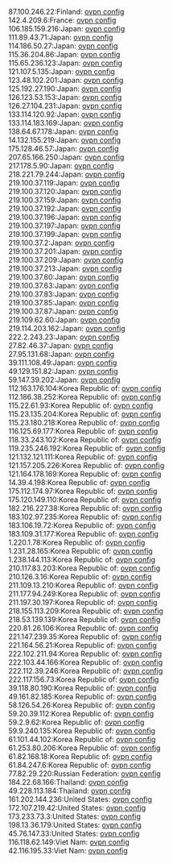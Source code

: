 87.100.246.22:Finland: [ovpn config](vpn/87_100_246_22.ovpn)  
142.4.209.6:France: [ovpn config](vpn/142_4_209_6.ovpn)  
106.185.159.216:Japan: [ovpn config](vpn/106_185_159_216.ovpn)  
111.89.43.71:Japan: [ovpn config](vpn/111_89_43_71.ovpn)  
114.186.50.27:Japan: [ovpn config](vpn/114_186_50_27.ovpn)  
115.36.204.86:Japan: [ovpn config](vpn/115_36_204_86.ovpn)  
115.65.236.123:Japan: [ovpn config](vpn/115_65_236_123.ovpn)  
121.107.5.135:Japan: [ovpn config](vpn/121_107_5_135.ovpn)  
123.48.102.201:Japan: [ovpn config](vpn/123_48_102_201.ovpn)  
125.192.27.190:Japan: [ovpn config](vpn/125_192_27_190.ovpn)  
126.123.53.153:Japan: [ovpn config](vpn/126_123_53_153.ovpn)  
126.27.104.231:Japan: [ovpn config](vpn/126_27_104_231.ovpn)  
133.114.120.92:Japan: [ovpn config](vpn/133_114_120_92.ovpn)  
133.114.183.169:Japan: [ovpn config](vpn/133_114_183_169.ovpn)  
138.64.67.178:Japan: [ovpn config](vpn/138_64_67_178.ovpn)  
14.132.155.219:Japan: [ovpn config](vpn/14_132_155_219.ovpn)  
175.128.46.57:Japan: [ovpn config](vpn/175_128_46_57.ovpn)  
207.65.166.250:Japan: [ovpn config](vpn/207_65_166_250.ovpn)  
217.178.5.90:Japan: [ovpn config](vpn/217_178_5_90.ovpn)  
218.221.79.244:Japan: [ovpn config](vpn/218_221_79_244.ovpn)  
219.100.37.119:Japan: [ovpn config](vpn/219_100_37_119.ovpn)  
219.100.37.120:Japan: [ovpn config](vpn/219_100_37_120.ovpn)  
219.100.37.159:Japan: [ovpn config](vpn/219_100_37_159.ovpn)  
219.100.37.192:Japan: [ovpn config](vpn/219_100_37_192.ovpn)  
219.100.37.196:Japan: [ovpn config](vpn/219_100_37_196.ovpn)  
219.100.37.197:Japan: [ovpn config](vpn/219_100_37_197.ovpn)  
219.100.37.199:Japan: [ovpn config](vpn/219_100_37_199.ovpn)  
219.100.37.2:Japan: [ovpn config](vpn/219_100_37_2.ovpn)  
219.100.37.201:Japan: [ovpn config](vpn/219_100_37_201.ovpn)  
219.100.37.209:Japan: [ovpn config](vpn/219_100_37_209.ovpn)  
219.100.37.213:Japan: [ovpn config](vpn/219_100_37_213.ovpn)  
219.100.37.60:Japan: [ovpn config](vpn/219_100_37_60.ovpn)  
219.100.37.63:Japan: [ovpn config](vpn/219_100_37_63.ovpn)  
219.100.37.83:Japan: [ovpn config](vpn/219_100_37_83.ovpn)  
219.100.37.85:Japan: [ovpn config](vpn/219_100_37_85.ovpn)  
219.100.37.87:Japan: [ovpn config](vpn/219_100_37_87.ovpn)  
219.109.62.60:Japan: [ovpn config](vpn/219_109_62_60.ovpn)  
219.114.203.162:Japan: [ovpn config](vpn/219_114_203_162.ovpn)  
222.2.243.23:Japan: [ovpn config](vpn/222_2_243_23.ovpn)  
27.82.46.37:Japan: [ovpn config](vpn/27_82_46_37.ovpn)  
27.95.131.68:Japan: [ovpn config](vpn/27_95_131_68.ovpn)  
39.111.108.49:Japan: [ovpn config](vpn/39_111_108_49.ovpn)  
49.129.151.82:Japan: [ovpn config](vpn/49_129_151_82.ovpn)  
59.147.39.202:Japan: [ovpn config](vpn/59_147_39_202.ovpn)  
112.163.176.104:Korea Republic of: [ovpn config](vpn/112_163_176_104.ovpn)  
112.186.38.252:Korea Republic of: [ovpn config](vpn/112_186_38_252.ovpn)  
115.22.61.93:Korea Republic of: [ovpn config](vpn/115_22_61_93.ovpn)  
115.23.135.204:Korea Republic of: [ovpn config](vpn/115_23_135_204.ovpn)  
115.23.180.218:Korea Republic of: [ovpn config](vpn/115_23_180_218.ovpn)  
116.125.69.177:Korea Republic of: [ovpn config](vpn/116_125_69_177.ovpn)  
118.33.243.102:Korea Republic of: [ovpn config](vpn/118_33_243_102.ovpn)  
119.235.246.192:Korea Republic of: [ovpn config](vpn/119_235_246_192.ovpn)  
121.132.121.111:Korea Republic of: [ovpn config](vpn/121_132_121_111.ovpn)  
121.157.205.226:Korea Republic of: [ovpn config](vpn/121_157_205_226.ovpn)  
121.164.178.169:Korea Republic of: [ovpn config](vpn/121_164_178_169.ovpn)  
14.39.4.198:Korea Republic of: [ovpn config](vpn/14_39_4_198.ovpn)  
175.112.174.97:Korea Republic of: [ovpn config](vpn/175_112_174_97.ovpn)  
175.120.149.110:Korea Republic of: [ovpn config](vpn/175_120_149_110.ovpn)  
182.216.227.38:Korea Republic of: [ovpn config](vpn/182_216_227_38.ovpn)  
183.102.97.235:Korea Republic of: [ovpn config](vpn/183_102_97_235.ovpn)  
183.106.19.72:Korea Republic of: [ovpn config](vpn/183_106_19_72.ovpn)  
183.109.31.177:Korea Republic of: [ovpn config](vpn/183_109_31_177.ovpn)  
1.220.1.78:Korea Republic of: [ovpn config](vpn/1_220_1_78.ovpn)  
1.231.28.165:Korea Republic of: [ovpn config](vpn/1_231_28_165.ovpn)  
1.238.144.113:Korea Republic of: [ovpn config](vpn/1_238_144_113.ovpn)  
210.117.83.203:Korea Republic of: [ovpn config](vpn/210_117_83_203.ovpn)  
210.126.3.16:Korea Republic of: [ovpn config](vpn/210_126_3_16.ovpn)  
211.109.13.210:Korea Republic of: [ovpn config](vpn/211_109_13_210.ovpn)  
211.177.94.249:Korea Republic of: [ovpn config](vpn/211_177_94_249.ovpn)  
211.197.30.197:Korea Republic of: [ovpn config](vpn/211_197_30_197.ovpn)  
218.155.113.209:Korea Republic of: [ovpn config](vpn/218_155_113_209.ovpn)  
218.53.139.139:Korea Republic of: [ovpn config](vpn/218_53_139_139.ovpn)  
220.81.26.106:Korea Republic of: [ovpn config](vpn/220_81_26_106.ovpn)  
221.147.239.35:Korea Republic of: [ovpn config](vpn/221_147_239_35.ovpn)  
221.164.56.21:Korea Republic of: [ovpn config](vpn/221_164_56_21.ovpn)  
222.102.211.94:Korea Republic of: [ovpn config](vpn/222_102_211_94.ovpn)  
222.103.44.166:Korea Republic of: [ovpn config](vpn/222_103_44_166.ovpn)  
222.112.39.246:Korea Republic of: [ovpn config](vpn/222_112_39_246.ovpn)  
222.117.156.73:Korea Republic of: [ovpn config](vpn/222_117_156_73.ovpn)  
39.118.80.190:Korea Republic of: [ovpn config](vpn/39_118_80_190.ovpn)  
49.161.82.185:Korea Republic of: [ovpn config](vpn/49_161_82_185.ovpn)  
58.126.54.26:Korea Republic of: [ovpn config](vpn/58_126_54_26.ovpn)  
59.20.39.112:Korea Republic of: [ovpn config](vpn/59_20_39_112.ovpn)  
59.2.9.62:Korea Republic of: [ovpn config](vpn/59_2_9_62.ovpn)  
59.9.240.135:Korea Republic of: [ovpn config](vpn/59_9_240_135.ovpn)  
61.101.44.102:Korea Republic of: [ovpn config](vpn/61_101_44_102.ovpn)  
61.253.80.206:Korea Republic of: [ovpn config](vpn/61_253_80_206.ovpn)  
61.82.168.18:Korea Republic of: [ovpn config](vpn/61_82_168_18.ovpn)  
61.84.247.6:Korea Republic of: [ovpn config](vpn/61_84_247_6.ovpn)  
77.82.29.220:Russian Federation: [ovpn config](vpn/77_82_29_220.ovpn)  
184.22.68.166:Thailand: [ovpn config](vpn/184_22_68_166.ovpn)  
49.228.113.184:Thailand: [ovpn config](vpn/49_228_113_184.ovpn)  
161.202.144.236:United States: [ovpn config](vpn/161_202_144_236.ovpn)  
172.107.219.42:United States: [ovpn config](vpn/172_107_219_42.ovpn)  
173.233.73.3:United States: [ovpn config](vpn/173_233_73_3.ovpn)  
198.13.36.179:United States: [ovpn config](vpn/198_13_36_179.ovpn)  
45.76.147.33:United States: [ovpn config](vpn/45_76_147_33.ovpn)  
116.118.62.149:Viet Nam: [ovpn config](vpn/116_118_62_149.ovpn)  
42.116.195.33:Viet Nam: [ovpn config](vpn/42_116_195_33.ovpn)  

